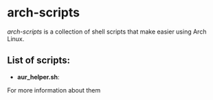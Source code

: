 # arch-scripts
*arch-scripts* is a collection of shell scripts that make easier using Arch Linux.

## List of scripts:
- **aur_helper.sh**:

For more information about them
<!--stackedit_data:
eyJoaXN0b3J5IjpbLTE5ODk1ODEyMzIsMTI3NTI3ODg3MF19
-->